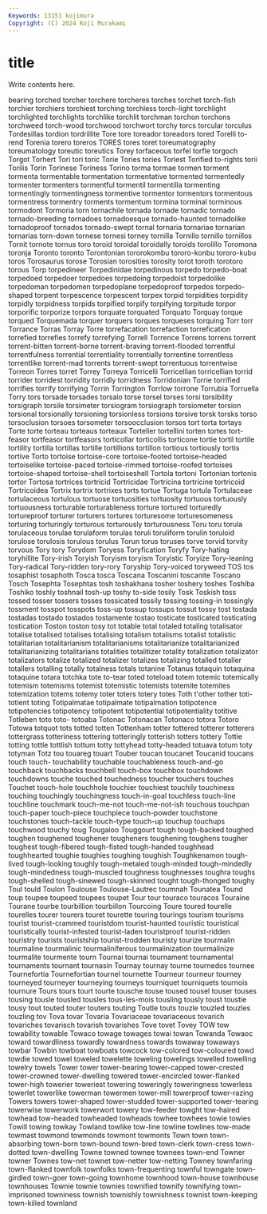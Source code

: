 ```yaml
---
Keywords: 13151 kojimura
Copyright: (C) 2024 Koji Murakami
---
```


# title

Write contents here.



bearing torched torcher torchere
torcheres torches torchet torch-fish torchier torchiers torchiest torching torchless torch-light
torchlight torchlighted torchlights torchlike torchlit torchman torchon torchons torchweed torch-wood
torchwood torchwort torchy torcs torcular torculus Tordesillas tordion tordrillite Tore
tore toreador toreadors tored Torelli to-rend Torenia torero toreros TORES
tores toret toreumatography toreumatology toreutic toreutics Torey torfaceous torfel torfle
torgoch Torgot Torhert Tori tori toric Torie Tories tories Toriest
Torified to-rights torii Torilis Torin Torinese Toriness Torino torma tormae
tormen torment tormenta tormentable tormentation tormentative tormented tormentedly tormenter tormenters
tormentful tormentil tormentilla tormenting tormentingly tormentingness tormentive tormentor tormentors tormentous
tormentress tormentry torments tormentum tormina torminal torminous tormodont Tormoria torn
tornachile tornada tornade tornadic tornado tornado-breeding tornadoes tornadoesque tornado-haunted tornadolike
tornadoproof tornados tornado-swept tornal tornaria tornariae tornarian tornarias torn-down tornese
tornesi torney tornilla Tornillo tornillo tornillos Tornit tornote tornus toro
toroid toroidal toroidally toroids torolillo Toromona toronja Toronto toronto Torontonian
tororokombu tororo-konbu tororo-kubu toros Torosaurus torose Torosian torosities torosity torot
toroth torotoro torous Torp torpedineer Torpedinidae torpedinous torpedo torpedo-boat torpedoed
torpedoer torpedoes torpedoing torpedoist torpedolike torpedoman torpedomen torpedoplane torpedoproof torpedos
torpedo-shaped torpent torpescence torpescent torpex torpid torpidities torpidity torpidly torpidness
torpids torpified torpify torpifying torpitude torpor torporific torporize torpors torquate
torquated Torquato Torquay torque torqued Torquemada torquer torquers torques torqueses
torquing Torr torr Torrance Torras Torray Torre torrefacation torrefaction torrefication
torrefied torrefies torrefy torrefying Torrell Torrence Torrens torrens torrent torrent-bitten
torrent-borne torrent-braving torrent-flooded torrentful torrentfulness torrential torrentiality torrentially torrentine torrentless
torrentlike torrent-mad torrents torrent-swept torrentuous torrentwise Torreon Torres torret Torrey
Torreya Torricelli Torricellian torricellian torrid torrider torridest torridity torridly torridness
Torridonian Torrie torrified torrifies torrify torrifying Torrin Torrington Torrlow torrone
Torrubia Torruella Torry tors torsade torsades torsalo torse torsel torses
torsi torsibility torsigraph torsile torsimeter torsiogram torsiograph torsiometer torsion torsional
torsionally torsioning torsionless torsions torsive torsk torsks torso torsoclusion torsoes
torsometer torsoocclusion torsos tort torta tortays Torte torte torteau torteaus
torteaux Tortelier tortellini torten tortes tort-feasor tortfeasor tortfeasors torticollar torticollis
torticone tortie tortil tortile tortility tortilla tortillas tortille tortillions tortillon
tortious tortiously tortis tortive Torto tortoise tortoise-core tortoise-footed tortoise-headed tortoiselike
tortoise-paced tortoise-rimmed tortoise-roofed tortoises tortoise-shaped tortoise-shell tortoiseshell Tortola tortoni Tortonian
tortonis tortor Tortosa tortrices tortricid Tortricidae Tortricina tortricine tortricoid Tortricoidea
Tortrix tortrix tortrixes torts tortue Tortuga tortula Tortulaceae tortulaceous tortulous
tortuose tortuosities tortuosity tortuous tortuously tortuousness torturable torturableness torture tortured
torturedly tortureproof torturer torturers tortures torturesome torturesomeness torturing torturingly torturous
torturously torturousness Toru toru torula torulaceous torulae torulaform torulas toruli
toruliform torulin toruloid torulose torulosis torulous torulus Torun torus toruses
torve torvid torvity torvous Tory tory Torydom Toryess Toryfication Toryfy
Tory-hating toryhillite Tory-irish Toryish Toryism toryism Toryistic Toryize Tory-leaning Tory-radical
Tory-ridden tory-rory Toryship Tory-voiced toryweed TOS tos tosaphist tosaphoth Tosca
tosca Toscana Toscanini toscanite Toscano Tosch Tosephta Tosephtas tosh toshakhana
tosher toshery toshes Toshiba Toshiko toshly toshnail tosh-up toshy to-side
tosily Tosk Toskish toss tossed tosser tossers tosses tossicated tossily
tossing tossing-in tossingly tossment tosspot tosspots toss-up tossup tossups tossut
tossy tost tostada tostadas tostado tostados tostamente tostao tosticate tosticated
tosticating tostication Toston toston tosy tot totable total totaled totaling
totalisator totalise totalised totalises totalising totalism totalisms totalist totalistic totalitarian
totalitarianism totalitarianisms totalitarianize totalitarianized totalitarianizing totalitarians totalities totalitizer totality totalization
totalizator totalizators totalize totalized totalizer totalizes totalizing totalled totaller totallers
totalling totally totalness totals totanine Totanus totaquin totaquina totaquine totara
totchka tote to-tear toted toteload totem totemic totemically totemism totemisms
totemist totemistic totemists totemite totemites totemization totems totemy toter toters
totery totes Toth t'other tother toti- totient toting Totipalmatae totipalmate
totipalmation totipotence totipotencies totipotency totipotent totipotential totipotentiality totitive Totleben toto
toto- totoaba Totonac Totonacan Totonaco totora Totoro Totowa totquot tots
totted totten Tottenham totter tottered totterer totterers tottergrass totteriness tottering
totteringly totterish totters tottery Tottie totting tottle tottlish tottum totty
tottyhead totty-headed totuava totum toty totyman Totz tou touareg touart
Touber toucan toucanet Toucanid toucans touch touch- touchability touchable touchableness
touch-and-go touchback touchbacks touchbell touch-box touchbox touchdown touchdowns touche touched
touchedness toucher touchers touches Touchet touch-hole touchhole touchier touchiest touchily
touchiness touching touchingly touchingness touch-in-goal touchless touch-line touchline touchmark touch-me-not
touch-me-not-ish touchous touchpan touch-paper touch-piece touchpiece touch-powder touchstone touchstones touch-tackle
touch-type touch-up touchup touchups touchwood touchy toug Tougaloo Touggourt tough
tough-backed toughed toughen toughened toughener tougheners toughening toughens tougher toughest
tough-fibered tough-fisted tough-handed toughhead toughhearted toughie toughies toughing toughish Toughkenamon
tough-lived tough-looking toughly tough-metaled tough-minded tough-mindedly tough-mindedness tough-muscled toughness toughnesses
toughra toughs tough-shelled tough-sinewed tough-skinned tought tough-thonged toughy Toul tould
Toulon Toulouse Toulouse-Lautrec toumnah Tounatea Tound toup toupee toupeed toupees
toupet Tour tour touraco touracos Touraine Tourane tourbe tourbillion tourbillon
Tourcoing Toure toured tourelle tourelles tourer tourers touret tourette touring
tourings tourism tourisms tourist tourist-crammed touristdom tourist-haunted touristic touristical touristically
tourist-infested tourist-laden touristproof tourist-ridden touristry tourists touristship tourist-trodden touristy tourize
tourmalin tourmaline tourmalinic tourmaliniferous tourmalinization tourmalinize tourmalite tourmente tourn Tournai
tournai tournament tournamental tournaments tournant tournasin Tournay tournay tourne tournedos
tournee Tournefortia Tournefortian tournel tournette Tourneur tourneur tourney tourneyed tourneyer
tourneying tourneys tourniquet tourniquets tournois tournure Tours tours tourt tourte
tousche touse toused tousel touser touses tousing tousle tousled tousles
tous-les-mois tousling tously toust toustie tousy tout touted touter touters
touting Toutle touts touzle touzled touzles touzling tov Tova tovar
Tovaria Tovariaceae tovariaceous tovarich tovariches tovarisch tovarish tovarishes Tove tovet
Tovey TOW tow towability towable Towaco towage towages towai towan
Towanda Towaoc toward towardliness towardly towardness towards towaway towaways towbar
Towbin towboat towboats towcock tow-colored tow-coloured towd towdie towed towel
toweled towelette toweling towelings towelled towelling towelry towels Tower tower
tower-bearing tower-capped tower-crested tower-crowned tower-dwelling towered tower-encircled tower-flanked tower-high towerier
toweriest towering toweringly toweringness towerless towerlet towerlike towerman towermen tower-mill
towerproof tower-razing Towers towers tower-shaped tower-studded tower-supported tower-tearing towerwise towerwork
towerwort towery tow-feeder towght tow-haired towhead tow-headed towheaded towheads towhee
towhees towie towies Towill towing towkay Towland towlike tow-line towline
towlines tow-made towmast towmond towmonds towmont towmonts Town town town-absorbing
town-born town-bound town-bred town-clerk town-cress town-dotted town-dwelling Towne towned townee
townees town-end Towner towner Townes tow-net townet tow-netter tow-netting Towney
townfaring town-flanked townfolk townfolks town-frequenting townful towngate town-girdled town-goer town-going
townhome townhood town-house townhouse townhouses Townie townie townies townified townify
townifying town-imprisoned towniness townish townishly townishness townist town-keeping town-killed townland
